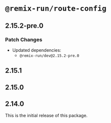 # `@remix-run/route-config`

## 2.15.2-pre.0

### Patch Changes

- Updated dependencies:
  - `@remix-run/dev@2.15.2-pre.0`

## 2.15.1

## 2.15.0

## 2.14.0

This is the initial release of this package.
